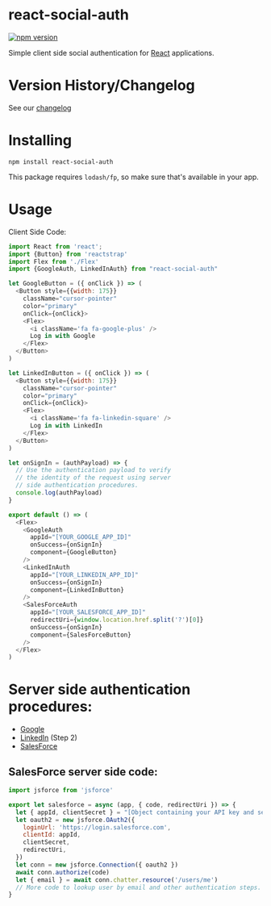 # react-social-auth

[![npm version](https://badge.fury.io/js/react-social-auth.svg)](https://badge.fury.io/js/react-social-auth)

Simple client side social authentication for [React](https://reactjs.org/) applications.

# Version History/Changelog

See our [changelog](https://github.com/smartprocure/react-social-auth/blob/master/CHANGELOG.md)

# Installing
`npm install react-social-auth`

This package requires `lodash/fp`, so make sure that's available in your app.

# Usage

Client Side Code:

```js
import React from 'react';
import {Button} from 'reactstrap'
import Flex from './Flex'
import {GoogleAuth, LinkedInAuth} from "react-social-auth"

let GoogleButton = ({ onClick }) => (
  <Button style={{width: 175}}
    className="cursor-pointer"
    color="primary"
    onClick={onClick}>
    <Flex>
      <i className='fa fa-google-plus' />
      Log in with Google
    </Flex>
  </Button>
)

let LinkedInButton = ({ onClick }) => (
  <Button style={{width: 175}}
    className="cursor-pointer"
    color="primary"
    onClick={onClick}>
    <Flex>
      <i className='fa fa-linkedin-square' />
      Log in with LinkedIn
    </Flex>
  </Button>
)

let onSignIn = (authPayload) => {
  // Use the authentication payload to verify
  // the identity of the request using server
  // side authentication procedures.
  console.log(authPayload)
}

export default () => (
  <Flex>
    <GoogleAuth
      appId="[YOUR_GOOGLE_APP_ID]"
      onSuccess={onSignIn}
      component={GoogleButton}
    />
    <LinkedInAuth
      appId="[YOUR_LINKEDIN_APP_ID]"
      onSuccess={onSignIn}
      component={LinkedInButton}
    />
    <SalesForceAuth
      appId="[YOUR_SALESFORCE_APP_ID]"
      redirectUri={window.location.href.split('?')[0]}
      onSuccess={onSignIn}
      component={SalesForceButton}
    />
  </Flex>
)
```
# Server side authentication procedures:

- [Google](https://developers.google.com/identity/sign-in/web/backend-auth)
- [LinkedIn](https://developer.linkedin.com/docs/oauth2) (Step 2)
- [SalesForce](https://help.salesforce.com/articleView?id=remoteaccess_oauth_web_server_flow.htm&type=5)

## SalesForce server side code:

```js
import jsforce from 'jsforce'

export let salesforce = async (app, { code, redirectUri }) => {
  let { appId, clientSecret } = "[Object containing your API key and secret]"
  let oauth2 = new jsforce.OAuth2({
    loginUrl: 'https://login.salesforce.com',
    clientId: appId,
    clientSecret,
    redirectUri,
  })
  let conn = new jsforce.Connection({ oauth2 })
  await conn.authorize(code)
  let { email } = await conn.chatter.resource('/users/me')
  // More code to lookup user by email and other authentication steps.
}
```